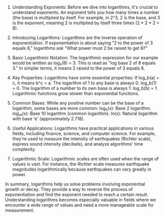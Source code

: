1. Understanding Exponents:
Before we dive into logarithms, it's crucial to understand exponents. 
An exponent tells you how many times a number (the base) is multiplied by itself. 
For example, in 2^3, 2 is the base, and 3 is the exponent, meaning 2 is multiplied by itself three times (2 * 2 * 2 = 8).

2. Introducing Logarithms:
Logarithms are the inverse operation of exponentiation. 
If exponentiation is about saying "2 to the power of 3 equals 8," logarithms ask "What power must 2 be raised to get 8?"

3. Basic Logarithmic Notation:
The logarithmic expression for our example would be written as log₂(8) = 3.
This is read as "log base 2 of 8 equals 3." In simpler terms, it means 2 raised to the power of 3 equals 8.

4. Key Properties:
Logarithms have some essential properties:
If log_b(a) = c, it means b^c = a.
The logarithm of 1 to any base is always 0: log_b(1) = 0.
The logarithm of a number to its own base is always 1: log_b(b) = 1.
Logarithmic functions grow slower than exponential functions.

5. Common Bases:
While any positive number can be the base of a logarithm, some bases are more common:
log₂(x): Base 2 logarithm.
log₁₀(x): Base 10 logarithm (common logarithm).
ln(x): Natural logarithm with base 'e' (approximately 2.718).

6. Useful Applications:
Logarithms have practical applications in various fields, including finance, science, and computer science.
For example, 
they're used to measure the intensity of earthquakes (Richter scale),
express sound intensity (decibels), 
and analyze algorithms' time complexity.

7. Logarithmic Scale:
Logarithmic scales are often used when the range of values is vast.
For instance, the Richter scale measures earthquake magnitudes logarithmically because earthquakes can vary greatly in power.

In summary, logarithms help us solve problems involving exponential growth or decay.
They provide a way to reverse the process of exponentiation and find the exponent needed to reach a certain result.
Understanding logarithms becomes especially valuable in fields where we encounter a wide range of values and need a more manageable scale for measurement.
